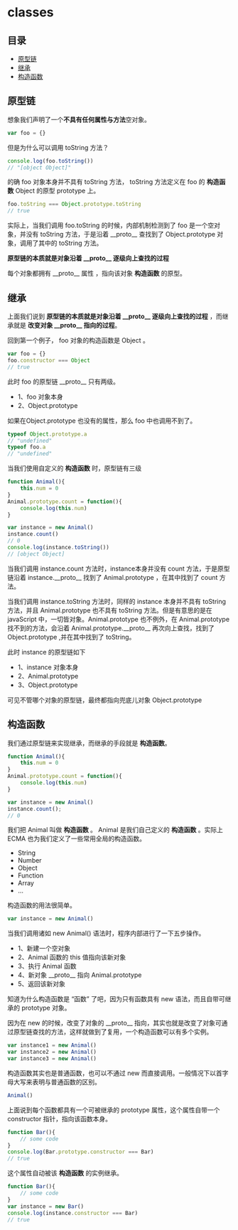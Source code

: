 # classes
## 目录
- [原型链](#原型链)
- [继承](#继承)
- [构造函数](#构造函数)
## 原型链
想象我们声明了一个**不具有任何属性与方法**空对象。
``` javaScript
var foo = {}

```
但是为什么可以调用 toString 方法？
``` javaScript
console.log(foo.toString())
// "[object Object]"
```
的确 foo 对象本身并不具有 toString 方法， toString 方法定义在 foo 的 **构造函数** Object 的原型 prototype 上。
``` javaScript
foo.toString === Object.prototype.toString
// true
```
实际上，当我们调用 foo.toString 的时候，内部机制检测到了 foo 是一个空对象，并没有 toString 方法，于是沿着 \_\_proto\_\_ 查找到了 Object.prototype 对象，调用了其中的 toString 方法。

**原型链的本质就是对象沿着 \_\_proto\_\_ 逐级向上查找的过程** 

每个对象都拥有 \_\_proto\_\_ 属性 ，指向该对象 **构造函数** 的原型。
## 继承
上面我们说到 **原型链的本质就是对象沿着 \_\_proto\_\_ 逐级向上查找的过程** ，而继承就是 **改变对象 \_\_proto\_\_ 指向的过程**。

回到第一个例子， foo 对象的构造函数是 Object 。
``` javaScript
var foo = {}
foo.constructor === Object
// true
```
此时 foo 的原型链 \_\_proto\_\_ 只有两级。
- 1、foo 对象本身
- 2、Object.prototype

 如果在Object.prototype 也没有的属性，那么 foo 中也调用不到了。
``` javaScript
typeof Object.prototype.a
// "undefined"
typeof foo.a
// "undefined"
```
当我们使用自定义的 **构造函数** 时，原型链有三级
``` javaScript
function Animal(){
    this.num = 0
}
Animal.prototype.count = function(){
    console.log(this.num)
}

var instance = new Animal()
instance.count()
// 0
console.log(instance.toString())
// [object Object]
```
当我们调用 instance.count 方法时，instance本身并没有 count 方法，于是原型链沿着  instance.\_\_proto\_\_ 找到了 Animal.prototype ，在其中找到了 count 方法。

当我们调用 instance.toString 方法时，同样的 instance 本身并不具有 toString 方法，并且 Animal.prototype 也不具有 toString 方法。但是有意思的是在 javaScript 中，一切皆对象。Animal.prototype 也不例外，在 Animal.prototype 找不到的方法，会沿着 Animal.prototype.\_\_proto\_\_ 再次向上查找，找到了 Object.prototype ,并在其中找到了 toString。

此时 instance 的原型链如下
- 1、instance 对象本身
- 2、Animal.prototype
- 3、Object.prototype

可见不管哪个对象的原型链，最终都指向兜底儿对象
Object.prototype

## 构造函数
我们通过原型链来实现继承，而继承的手段就是 **构造函数**。
``` javaScript
function Animal(){
    this.num = 0
}
Animal.prototype.count = function(){
    console.log(this.num)
}

var instance = new Animal()
instance.count();
// 0
```

我们把 Animal 叫做 **构造函数** 。 Animal 是我们自己定义的 **构造函数** 。实际上 ECMA 也为我们定义了一些常用全局的构造函数。
- String
- Number
- Object
- Function
- Array
- ...

构造函数的用法很简单。
``` javaScript
var instance = new Animal()
```
当我们调用诸如 new Animal() 语法时，程序内部进行了一下五步操作。
- 1、新建一个空对象 
- 2、Animal 函数的 this 值指向该新对象
- 3、执行 Animal 函数
- 4、新对象 \_\_proto\_\_  指向 Animal.prototype
- 5、返回该新对象

知道为什么构造函数是 “函数” 了吧，因为只有函数具有 new 语法，而且自带可继承的 prototype 对象。

因为在 new 的时候，改变了对象的 \_\_proto\_\_ 指向，其实也就是改变了对象可通过原型链查找的方法，这样就做到了复用，一个构造函数可以有多个实例。
``` javaScript
var instance1 = new Animal()
var instance2 = new Animal()
var instance3 = new Animal()
```
构造函数其实也是普通函数，也可以不通过 new 而直接调用。一般情况下以首字母大写来表明与普通函数的区别。
``` javaScript
Animal()
```
上面说到每个函数都具有一个可被继承的 prototype 属性，这个属性自带一个 constructor 指针，指向该函数本身。
``` javaScript
function Bar(){
    // some code    
}
console.log(Bar.prototype.constructor === Bar)
// true
```
这个属性自动被该 **构造函数** 的实例继承。
``` javaScript
function Bar(){
    // some code    
}
var instance = new Bar()
console.log(instance.constructor === Bar)
// true
```
